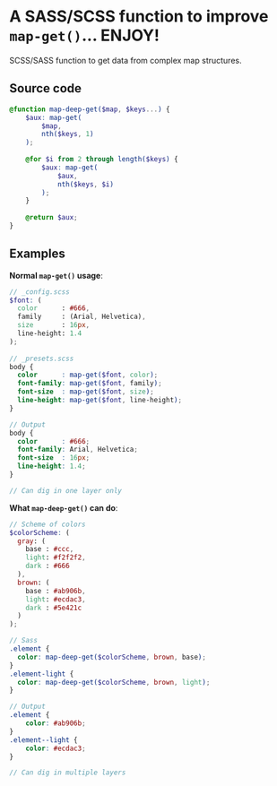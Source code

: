 # A SASS/SCSS function to improve `map-get()`... ENJOY!
SCSS/SASS function to get data from complex map structures.

## Source code

```scss
@function map-deep-get($map, $keys...) {
    $aux: map-get(
        $map, 
        nth($keys, 1) 
    );
    
    @for $i from 2 through length($keys) {
        $aux: map-get(
            $aux, 
            nth($keys, $i) 
        );
    }
    
    @return $aux;
}
```

## Examples

**Normal `map-get()` usage**:

```scss
// _config.scss
$font: (
  color      : #666,
  family     : (Arial, Helvetica),
  size       : 16px,
  line-height: 1.4
);
 
// _presets.scss
body {
  color      : map-get($font, color);
  font-family: map-get($font, family);
  font-size  : map-get($font, size);
  line-height: map-get($font, line-height);
}

// Output
body {
  color      : #666;
  font-family: Arial, Helvetica;
  font-size  : 16px;
  line-height: 1.4;
}

// Can dig in one layer only
```
**What `map-deep-get()` can do**:

```scss
// Scheme of colors
$colorScheme: (
  gray: (
    base : #ccc,
    light: #f2f2f2,
    dark : #666
  ),
  brown: (
    base : #ab906b,
    light: #ecdac3,
    dark : #5e421c
  )
);

// Sass
.element {
  color: map-deep-get($colorScheme, brown, base);
}
.element-light {
  color: map-deep-get($colorScheme, brown, light);
}

// Output
.element {
    color: #ab906b;
}
.element--light {
    color: #ecdac3;
}

// Can dig in multiple layers 
```
